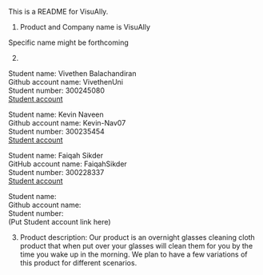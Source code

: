 This is a README for VisuAlly.

 

1. Product and Company name is VisuAlly

Specific name might be forthcoming

 


2. 
Student name: Vivethen Balachandiran<br>
Github account name: VivethenUni<br>
Student number: 300245080<br>
[Student account](https://github.com/VivethenUni)<br>

 

Student name: Kevin Naveen<br>
Github account name: Kevin-Nav07<br>
Student number: 300235454<br>
[Student account](https://github.com/Kevin-Nav07)<br>

 

Student name: Faiqah Sikder<br>
GitHub account name: FaiqahSikder<br>
Student number: 300228337<br>
[Student account](https://github.com/FaiqahSikder)<br>

 

Student name:<br>
Github account name:<br>
Student number:<br>
(Put Student account link here)<br>

 


3. Product description: Our product is an overnight glasses cleaning cloth product that when put over your glasses will clean them for you by the time you wake up in the morning. We plan to have a few variations of this product for different scenarios.